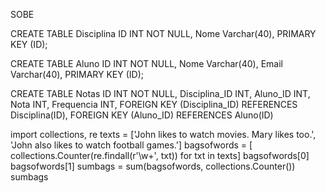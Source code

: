 SOBE

CREATE TABLE Disciplina
    ID INT NOT NULL,
    Nome Varchar(40),
    PRIMARY KEY (ID);

CREATE TABLE Aluno
    ID INT NOT NULL,
    Nome Varchar(40),
    Email Varchar(40),
    PRIMARY KEY (ID);

CREATE TABLE Notas
    ID INT NOT NULL,
    Disciplina_ID INT,
    Aluno_ID INT,
    Nota INT,
    Frequencia INT,
    FOREIGN KEY (Disciplina_ID)
        REFERENCES Disciplina(ID),
    FOREIGN KEY (Aluno_ID)
        REFERENCES Aluno(ID)




import collections, re
texts = ['John likes to watch movies. Mary likes too.', 'John also likes to watch football games.']
bagsofwords = [ collections.Counter(re.findall(r'\w+', txt)) for txt in texts]
bagsofwords[0]
bagsofwords[1]
sumbags = sum(bagsofwords, collections.Counter())
sumbags
